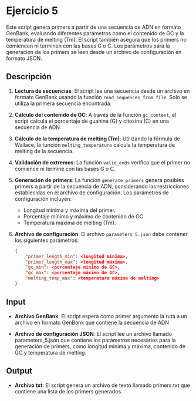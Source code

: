# Ejercicio 5

Este script genera primers a partir de una secuencia de ADN en formato GenBank, evaluando diferentes parámetros como el contenido de GC y la temperatura de melting (Tm). El script también asegura que los primers no comiencen ni terminen con las bases G o C. Los parámetros para la generación de los primers se leen desde un archivo de configuración en formato JSON.


## Descripción

1. **Lectura de secuencias**: El script lee una secuencia desde un archivo en formato GenBank usando la función `read_sequences_from_file`. Solo se utiliza la primera secuencia encontrada.

2. **Cálculo del contenido de GC**: A través de la función `gc_content`, el script calcula el porcentaje de guanina (G) y citosina (C) en una secuencia de ADN.

3. **Cálculo de la temperatura de melting (Tm)**: Utilizando la fórmula de Wallace, la función `melting_temperature` calcula la temperatura de melting de la secuencia.

4. **Validación de extremos**: La función `valid_ends` verifica que el primer no comience ni termine con las bases G o C.

5. **Generación de primers**: La función `generate_primers` genera posibles primers a partir de la secuencia de ADN, considerando las restricciones establecidas en el archivo de configuración. Los parámetros de configuración incluyen:
   - Longitud mínima y máxima del primer.
   - Porcentaje mínimo y máximo de contenido de GC.
   - Temperatura máxima de melting (Tm).
   
6. **Archivo de configuración**: El archivo `parameters_5.json` debe contener los siguientes parámetros:
   ```json
   {
       "primer_length_min": <longitud mínima>,
       "primer_length_max": <longitud máxima>,
       "gc_min": <porcentaje mínimo de GC>,
       "gc_max": <porcentaje máximo de GC>,
       "melting_temp_max": <temperatura máxima de melting>
   }

## Input

- **Archivo GenBank**: El script espera como primer argumento la ruta a un archivo en formato GenBank que contiene la secuencia de ADN

- **Archivo de configuración JSON**: El script lee un archivo llamado parameters_5.json que contiene los parámetros necesarios para la generación de primers, como longitud mínima y máxima, contenido de GC y temperatura de melting.

## Output

- **Archivo txt**: El script genera un archivo de texto llamado primers.txt que contiene una lista de los primers generados.